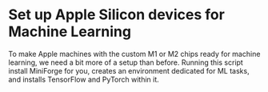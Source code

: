 # Set up Apple Silicon devices for Machine Learning
To make Apple machines with the custom M1 or M2 chips ready for machine learning, 
we need a bit more of a setup than before. Running this script install MiniForge for you,
creates an environment dedicated for ML tasks, and installs TensorFlow and PyTorch within it.
